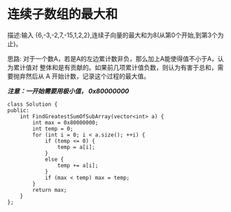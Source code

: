 # 连续子数组的最大和

描述:输入 {6,-3,-2,7,-15,1,2,2},连续子向量的最大和为8(从第0个开始,到第3个为止)。

思路: 对于一个数A，若是A的左边累计数非负，那么加上A能使得值不小于A，认为累计值对
    整体和是有贡献的。如果前几项累计值负数，则认为有害于总和，需要抛弃然后从 A 开始计数，记录这个过程的最大值。
    
***注意：一开始需要用极小值， 0x80000000***


```
class Solution {
public:
    int FindGreatestSumOfSubArray(vector<int> a) {
        int max = 0x80000000;
        int temp = 0;
    	for (int i = 0; i < a.size(); ++i) {
            if (temp <= 0) {
                temp = a[i];
            } 
            else {
                temp += a[i];
            }
            if (max < temp) max = temp;
        }
        return max;
    }
};
```